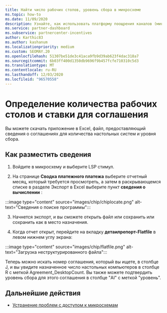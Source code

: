 ```yaml
---
title: Найти число рабочих столов, уровень сбора в микросхеме
ms.topic: how-to
ms.date: 11/09/2020
description: Узнайте, как использовать платформу поощрения каналов (микросхемы) для поиска количества настольных компьютеров и сведений об уровне сбора для соглашения.
ms.service: partner-dashboard
ms.subservice: partnercenter-incentives
author: Karthic83
ms.author: kashanum
ms.localizationpriority: medium
ms.custom: SEOMAY.20
ms.openlocfilehash: 51307be51de3c41aca9fb9d39ab623f4dac318a7
ms.sourcegitcommit: 6b03ff400d1350db9696f9b457fcfe710310c5d3
ms.translationtype: MT
ms.contentlocale: ru-RU
ms.lasthandoff: 12/03/2020
ms.locfileid: "96570558"
---
```

# <a name="locate-the-desktop-count-and-fee-level-for-an-agreement"></a>Определение количества рабочих столов и ставки для соглашения

Вы можете скачать приложение в Excel, файл, предоставляющий сведения о соглашениях для количества настольных систем и уровня сбора.

## <a name="how-to-locate-the-information"></a>Как разместить сведения

1. Войдите в микросхему и выберите LSP стимул.

2. На странице **Сводка платежного платежа** выберите отчетный месяц, который требуется просмотреть, а затем в раскрывающемся списке в разделе Экспорт в Excel выберите пункт **сведения о вычислении** :

:::image type="content" source="images/chip/chiplocate.png" alt-text="Сведения о поиске программы":::

3. Начнется экспорт, и вы сможете открыть файл или сохранить или сохранить как в место назначения.

4. Когда отчет открыт, перейдите на вкладку **детаилрепорт-Flatfile** в левом нижнем углу экрана:

:::image type="content" source="images/chip/flatfile.png" alt-text="Загрузка неструктурированного файла":::

Теперь можно искать номер соглашения, который вы ищете, в столбце J, и вы увидите назначенное число настольных компьютеров в столбце R с меткой Agreement_DesktopCount. Вы также можете подтвердить уровень сбора для этого соглашения в столбце "AI" с меткой "уровень".

## <a name="next-steps"></a>Дальнейшие действия

- [Устранение проблем с доступом к микросхемам](chip-access-trouble.md)
